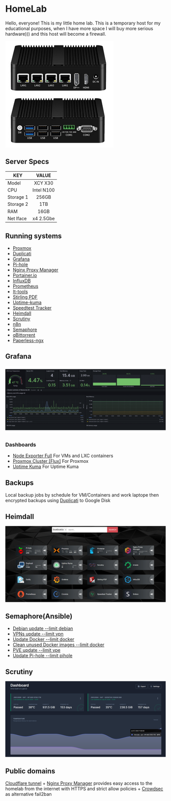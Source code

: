 # HomeLab
Hello, everyone! This is my little home lab. This is a temporary host for my educational purposes, when I have more space I will buy more serious hardware))) and this host will become a firewall.

![Host](Docs/Img/XCY_X30.png)

## Server Specs
| KEY | VALUE |
|--------|:-----------:|
| Model | XCY X30|
| CPU | Intel N100 |
| Storage 1 | 256GB |
| Storage 2 | 1TB |
| RAM | 16GB |
| Net Iface | x4 2.5Gbe |

## Running systems
- [Proxmox](https://www.proxmox.com/en/)
- [Duplicati](https://www.duplicati.com/)
- [Grafana](https://grafana.com/)
- [Pi-hole](https://pi-hole.net/)
- [Nginx Proxy Manager](https://nginxproxymanager.com/)
- [Portainer.io](https://www.portainer.io/)
- [InfluxDB](https://www.influxdata.com/)
- [Prometheus](https://prometheus.io/)
- [It-tools](https://github.com/CorentinTh/it-tools)
- [Stirling PDF](https://github.com/Stirling-Tools/Stirling-PDF)
- [Uptime-kuma](https://github.com/louislam/uptime-kuma)
- [Speedtest Tracker](https://github.com/alexjustesen/speedtest-tracker)
- [Heimdall](https://github.com/linuxserver/Heimdall)
- [Scrutiny](https://github.com/AnalogJ/scrutiny)
- [n8n](https://n8n.io/)
- [Semaphore](https://semaphoreui.com/)
- [qBittorrent](https://www.qbittorrent.org/)
- [Paperless-ngx](https://docs.paperless-ngx.com/)

## Grafana
[![grafana](Docs/Img/grafana.gif)]()
### Dashboards
* [Node Exporter Full](https://grafana.com/grafana/dashboards/1860) For VMs and LXC containers
* [Proxmox Cluster [Flux]](https://grafana.com/grafana/dashboards/15356) For Proxmox
* [Uptime Kuma](https://grafana.com/grafana/dashboards/18667-uptime-kuma-metrics/) For Uptime Kuma

## Backups
Local backup jobs by schedule for VM/Containers and work laptope then encrypted backups using [Duplicati](https://www.duplicati.com/) to Google Disk

## Heimdall
[![Heimdall](Docs/Img/Heimdall.png)]()

## Semaphore(Ansible)
* [Debian update --limit debian](ansible/upd_debian.yml)
* [VPNs update --limit vpn](ansible/upd_debian.yml)
* [Update Docker --limit docker](ansible\upd_docker_containers.yml)
* [Clean unused Docker images --limit docker](ansible\clean_unused_docker_images.yml)
* [PVE update --limit vpe](ansible/upd_debian.yml)
* [Update Pi-hole --limit pihole](ansible\upd_pihole.yml)

## Scrutiny
[![Scrutiny](Docs/Img/Scrutiny.png)]()

## Public domains
[Cloudflare tunnel](https://www.cloudflare.com/products/tunnel/) + [Nginx Proxy Manager](https://nginxproxymanager.com/) provides easy access to the homelab from the internet with HTTPS and strict allow policies + [Crowdsec](https://www.crowdsec.net/) as alternative fail2ban
